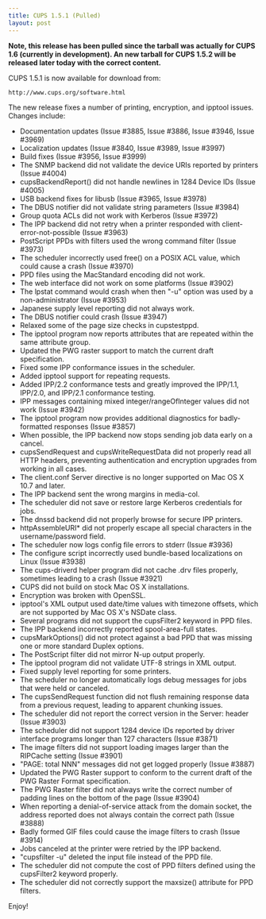 ```yaml
---
title: CUPS 1.5.1 (Pulled)
layout: post
---
```


<B>Note, this release has been pulled since the tarball was actually for CUPS 1.6 (currently in development). An new tarball for CUPS 1.5.2 will be released later today with the correct content.</B>

CUPS 1.5.1 is now available for download from:

    http://www.cups.org/software.html

The new release fixes a number of printing, encryption, and ipptool issues. Changes include:


- Documentation updates (Issue #3885, Issue #3886, Issue #3946, Issue #3969)
- Localization updates (Issue #3840, Issue #3989, Issue #3997)
- Build fixes (Issue #3956, Issue #3999)
- The SNMP backend did not validate the device URIs reported by printers (Issue #4004)
- cupsBackendReport() did not handle newlines in 1284 Device IDs (Issue #4005)
- USB backend fixes for libusb (Issue #3965, Issue #3978)
- The DBUS notifier did not validate string parameters (Issue #3984)
- Group quota ACLs did not work with Kerberos (Issue #3972)
- The IPP backend did not retry when a printer responded with client-error-not-possible (Issue #3963)
- PostScript PPDs with filters used the wrong command filter (Issue #3973)
- The scheduler incorrectly used free() on a POSIX ACL value, which could cause a crash (Issue #3970)
- PPD files using the MacStandard encoding did not work.
- The web interface did not work on some platforms (Issue #3902)
- The lpstat command would crash when then "-u" option was used by a non-administrator (Issue #3953)
- Japanese supply level reporting did not always work.
- The DBUS notifier could crash (Issue #3947)
- Relaxed some of the page size checks in cupstestppd.
- The ipptool program now reports attributes that are repeated within the same attribute group.
- Updated the PWG raster support to match the current draft specification.
- Fixed some IPP conformance issues in the scheduler.
- Added ipptool support for repeating requests.
- Added IPP/2.2 conformance tests and greatly improved the IPP/1.1, IPP/2.0, and IPP/2.1 conformance testing.
- IPP messages containing mixed integer/rangeOfInteger values did not work (Issue #3942)
- The ipptool program now provides additional diagnostics for badly- formatted responses (Issue #3857)
- When possible, the IPP backend now stops sending job data early on a cancel.
- cupsSendRequest and cupsWriteRequestData did not properly read all HTTP headers, preventing authentication and encryption upgrades from working in all cases.
- The client.conf Server directive is no longer supported on Mac OS X 10.7 and later.
- The IPP backend sent the wrong margins in media-col.
- The scheduler did not save or restore large Kerberos credentials for jobs.
- The dnssd backend did not properly browse for secure IPP printers.
- httpAssembleURI* did not properly escape all special characters in the username/password field.
- The scheduler now logs config file errors to stderr (Issue #3936)
- The configure script incorrectly used bundle-based localizations on Linux (Issue #3938)
- The cups-driverd helper program did not cache .drv files properly, sometimes leading to a crash (Issue #3921)
- CUPS did not build on stock Mac OS X installations.
- Encryption was broken with OpenSSL.
- ipptool's XML output used date/time values with timezone offsets, which are not supported by Mac OS X's NSDate class.
- Several programs did not support the cupsFilter2 keyword in PPD files.
- The IPP backend incorrectly reported spool-area-full states.
- cupsMarkOptions() did not protect against a bad PPD that was missing one or more standard Duplex options.
- The PostScript filter did not mirror N-up output properly.
- The ipptool program did not validate UTF-8 strings in XML output.
- Fixed supply level reporting for some printers.
- The scheduler no longer automatically logs debug messages for jobs that were held or canceled.
- The cupsSendRequest function did not flush remaining response data from a previous request, leading to apparent chunking issues.
- The scheduler did not report the correct version in the Server: header (Issue #3903)
- The scheduler did not support 1284 device IDs reported by driver interface programs longer than 127 characters (Issue #3871)
- The image filters did not support loading images larger than the RIPCache setting (Issue #3901)
- "PAGE: total NNN" messages did not get logged properly (Issue #3887)
- Updated the PWG Raster support to conform to the current draft of the PWG Raster Format specification.
- The PWG Raster filter did not always write the correct number of padding lines on the bottom of the page (Issue #3904)
- When reporting a denial-of-service attack from the domain socket, the address reported does not always contain the correct path (Issue #3888)
- Badly formed GIF files could cause the image filters to crash (Issue #3914)
- Jobs canceled at the printer were retried by the IPP backend.
- "cupsfilter -u" deleted the input file instead of the PPD file.
- The scheduler did not compute the cost of PPD filters defined using the cupsFilter2 keyword properly.
- The scheduler did not correctly support the maxsize() attribute for PPD filters.

Enjoy!

